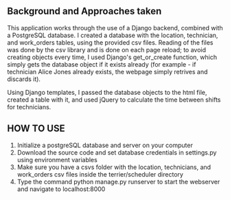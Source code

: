 ## Background and Approaches taken

This application works through the use of a Django backend, combined with a PostgreSQL database. I created a database with the location, technician, and work_orders tables, using the provided csv files. Reading of the files was done by the csv library and is done on each page reload; to avoid creating objects every time, I used Django's get_or_create function, which simply gets the database object if it exists already (for example - if technician Alice Jones already exists, the webpage simply retrives and discards it).

Using Django templates, I passed the database objects to the html file, created a table with it, and used jQuery to calculate the time between shifts for technicians.

## HOW TO USE

1. Initialize a postgreSQL database and server on your computer
2. Download the source code and set database credentials in settings.py using environment variables
3. Make sure you have a csvs folder with the location, technicians, and work_orders csv files inside the terrier/scheduler directory 
4. Type the command python manage.py runserver to start the webserver and navigate to localhost:8000
